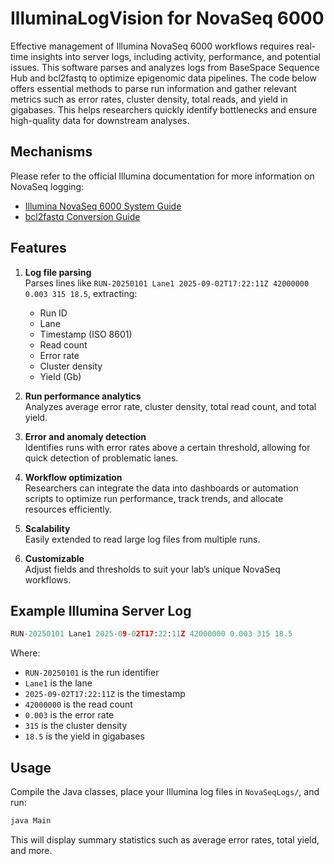 # IlluminaLogVision for NovaSeq 6000

Effective management of Illumina NovaSeq 6000 workflows requires real-time insights into server logs, including activity, performance, and potential issues. This software parses and analyzes logs from BaseSpace Sequence Hub and bcl2fastq to optimize epigenomic data pipelines. The code below offers essential methods to parse run information and gather relevant metrics such as error rates, cluster density, total reads, and yield in gigabases. This helps researchers quickly identify bottlenecks and ensure high-quality data for downstream analyses.

## Mechanisms
Please refer to the official Illumina documentation for more information on NovaSeq logging:
- [Illumina NovaSeq 6000 System Guide](https://support.illumina.com/documentation.html)
- [bcl2fastq Conversion Guide](https://support.illumina.com/sequencing/sequencing_software/bcl2fastq-conversion-software.html)

## Features
1. **Log file parsing**  
   Parses lines like `RUN-20250101 Lane1 2025-09-02T17:22:11Z 42000000 0.003 315 18.5`, extracting:
   - Run ID
   - Lane
   - Timestamp (ISO 8601)
   - Read count
   - Error rate
   - Cluster density
   - Yield (Gb)

2. **Run performance analytics**  
   Analyzes average error rate, cluster density, total read count, and total yield.

3. **Error and anomaly detection**  
   Identifies runs with error rates above a certain threshold, allowing for quick detection of problematic lanes.

4. **Workflow optimization**  
   Researchers can integrate the data into dashboards or automation scripts to optimize run performance, track trends, and allocate resources efficiently.

5. **Scalability**  
   Easily extended to read large log files from multiple runs.

6. **Customizable**  
   Adjust fields and thresholds to suit your lab’s unique NovaSeq workflows.

## Example Illumina Server Log

```py
RUN-20250101 Lane1 2025-09-02T17:22:11Z 42000000 0.003 315 18.5
```

Where:
- `RUN-20250101` is the run identifier  
- `Lane1` is the lane  
- `2025-09-02T17:22:11Z` is the timestamp  
- `42000000` is the read count  
- `0.003` is the error rate  
- `315` is the cluster density  
- `18.5` is the yield in gigabases  

## Usage
Compile the Java classes, place your Illumina log files in `NovaSeqLogs/`, and run:
```bash
java Main
```

This will display summary statistics such as average error rates, total yield, and more.